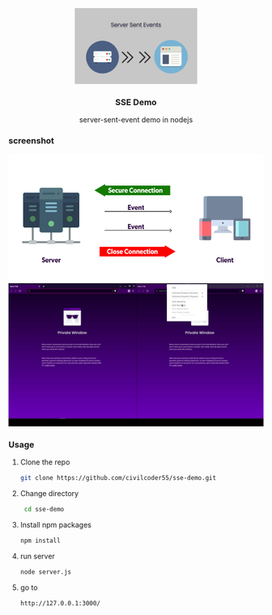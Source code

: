 <p align="center">
  <img src="screenshots/logo.png" alt="Logo" height="150">
  <h3 align="center">SSE Demo</h3>
  <p align="center"> server-sent-event demo in nodejs </p>
</p>


### screenshot
<p align="center">
  <img src="screenshots/sse.jpg" alt="Demo">
  <img src="screenshots/gif.gif" alt="demo">
</p>

### Usage

1. Clone the repo

   ```sh
   git clone https://github.com/civilcoder55/sse-demo.git
   ```
2. Change directory

   ```sh
    cd sse-demo
   ```

3. Install npm packages

   ```sh
   npm install
   ```

4. run server

   ```sh
   node server.js
   ```

5. go to
   ```sh
   http://127.0.0.1:3000/
   ```
